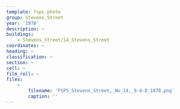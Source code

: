 ```yaml
---
template: fsps_photo
group: Stevens_Street
year: '1978'
description: ~
buildings:
    - Stevens_Street/14_Stevens_Street
coordinates: ~
heading: ~
classification: ~
section: ~
cell: ~
film_roll: ~
files:
    -
        filename: 'FSPS_Stevens_Street,_No_14,_9-4-D_1978.png'
        caption: ''
---
```

